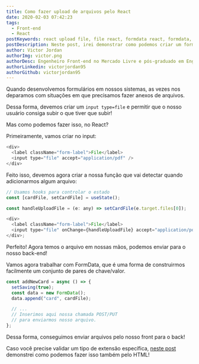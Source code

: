 ```yaml
---
title: Como fazer upload de arquivos pelo React
date: 2020-02-03 07:42:23
tags:
  - Front-end
  - React
postKeywords: react upload file, file react, formdata react, formdata, javascript, subir arquivo react, input file, html, javascript, react
postDescription: Neste post, irei demonstrar como podemos criar um formulário que permita fazer o upload de arquivos através do react
author: Victor Jordan
authorImg: victor.png
authorDesc: Engenheiro Front-end no Mercado Livre e pós-graduado em Engenharia de Software pela PUC-MG e formado em Banco de Dados pela Fatec, apaixonado por usabilidade, performance e UX!
authorLinkedin: victorjordan95
authorGithub: victorjordan95
---
```


Quando desenvolvemos formulários em nossos sistemas, as vezes nos deparamos com situações em que precisamos fazer anexos de arquivos.

Dessa forma, devemos criar um `input type=file` e permitir que o nosso usuário consiga subir o que tiver que subir!

Mas como podemos fazer isso, no React?

<!-- more -->

Primeiramente, vamos criar no input:

```javascript
<div>
  <label className="form-label">File</label>
  <input type="file" accept="application/pdf" />
</div>
```

Feito isso, devemos agora criar a nossa função que vai detectar quando adicionarmos algum arquivo:

```javascript
// Usamos hooks para controlar o estado
const [cardFile, setCardFile] = useState();

const handleUploadFile = (e: any) => setCardFile(e.target.files[0]);

<div>
  <label className="form-label">File</label>
  <input type="file" onChange={handleUploadFile} accept="application/pdf" />
</div>;
```

Perfeito! Agora temos o arquivo em nossas mãos, podemos enviar para o nosso back-end!

Vamos agora trabalhar com FormData, que é uma forma de construirmos facilmente um conjunto de pares de chave/valor.

```javascript
const addNewCard = async () => {
  setSaving(true);
  const data = new FormData();
  data.append("card", cardFile);

  // ...
  // Inserimos aqui nossa chamada POST/PUT
  // para enviarmos nosso arquivo.
};
```

Dessa forma, conseguimos enviar arquivos pelo nosso front para o back!

Caso você precise validar um tipo de extensão específica, [neste post](https://backefront.com.br/como-limitar-tipo-arquivo-upload-html/) demonstrei como podemos fazer isso também pelo HTML!
